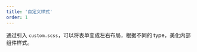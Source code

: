 ```yaml
---
title: '自定义样式'
order: 1
---
```


通过引入 `custom.scss`，可以将表单变成左右布局，根据不同的 type，美化内部组件样式。

<code src="./code/CustomStyle.tsx" defaultShowCode />
